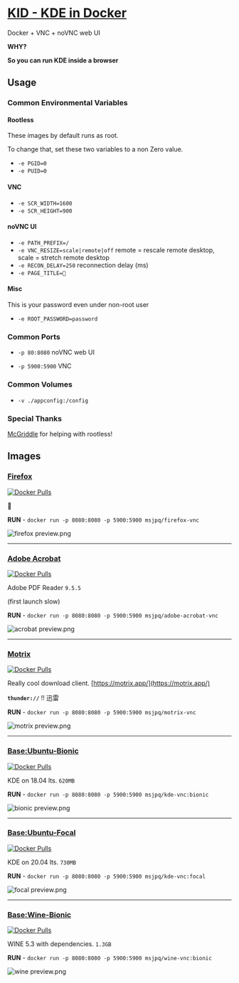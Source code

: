 # [KID - KDE in Docker](https://ms-jpq.github.io/kde-in-docker/)

Docker + VNC + noVNC web UI

**WHY?**

**So you can run KDE inside a browser**

## Usage

### Common Environmental Variables

#### Rootless

These images by default runs as root.

To change that, set these two variables to a non Zero value.

- `-e PGID=0`
- `-e PUID=0`

#### VNC

- `-e SCR_WIDTH=1600`
- `-e SCR_HEIGHT=900`

#### noVNC UI

- `-e PATH_PREFIX=/`
- `-e VNC_RESIZE=scale|remote|off` remote = rescale remote desktop, scale = stretch remote desktop
- `-e RECON_DELAY=250` reconnection delay (ms)
- `-e PAGE_TITLE=🐳`

#### Misc

This is your password even under non-root user

- `-e ROOT_PASSWORD=password`

### Common Ports

- `-p 80:8080` noVNC web UI

- `-p 5900:5900` VNC

### Common Volumes

- `-v ./appconfig:/config`

### Special Thanks

[McGriddle](https://github.com/McGriddle) for helping with rootless!

## Images

### [Firefox](https://hub.docker.com/r/msjpq/firefox-vnc/)

[![Docker Pulls](https://img.shields.io/docker/pulls/msjpq/firefox-vnc.svg)](https://hub.docker.com/r/msjpq/firefox-vnc/)

🦊

**RUN** - `docker run -p 8080:8080 -p 5900:5900 msjpq/firefox-vnc`

![firefox preview.png](https://github.com/ms-jpq/kde-in-docker/raw/master/preview/firefox.png)

---

### [Adobe Acrobat](https://hub.docker.com/r/msjpq/adobe-acrobat-vnc/)

[![Docker Pulls](https://img.shields.io/docker/pulls/msjpq/adobe-acrobat-vnc.svg)](https://hub.docker.com/r/msjpq/adobe-acrobat-vnc/)

Adobe PDF Reader `9.5.5`

(first launch slow)

**RUN** - `docker run -p 8080:8080 -p 5900:5900 msjpq/adobe-acrobat-vnc`

![acrobat preview.png](https://github.com/ms-jpq/kde-in-docker/raw/master/preview/acrobat.png)

---

### [Motrix](https://hub.docker.com/r/msjpq/motrix-vnc/)

[![Docker Pulls](https://img.shields.io/docker/pulls/msjpq/motrix-vnc.svg)](https://hub.docker.com/r/msjpq/motrix-vnc/)

Really cool download client. [https://motrix.app/](https://motrix.app/)

**`thunder://`** !! 迅雷

**RUN** - `docker run -p 8080:8080 -p 5900:5900 msjpq/motrix-vnc`

![motrix preview.png](https://github.com/ms-jpq/kde-in-docker/raw/master/preview/motrix.png)

---

### [Base:Ubuntu-Bionic](https://hub.docker.com/r/msjpq/kde-vnc/)

[![Docker Pulls](https://img.shields.io/docker/pulls/msjpq/kde-vnc.svg)](https://hub.docker.com/r/msjpq/kde-vnc/)

KDE on 18.04 lts. `620MB`

**RUN** - `docker run -p 8080:8080 -p 5900:5900 msjpq/kde-vnc:bionic`

![bionic preview.png](https://github.com/ms-jpq/kde-in-docker/raw/master/preview/bionic.png)

---

### [Base:Ubuntu-Focal](https://hub.docker.com/r/msjpq/kde-vnc/)

[![Docker Pulls](https://img.shields.io/docker/pulls/msjpq/kde-vnc.svg)](https://hub.docker.com/r/msjpq/kde-vnc/)

KDE on 20.04 lts. `730MB`

**RUN** - `docker run -p 8080:8080 -p 5900:5900 msjpq/kde-vnc:focal`

![focal preview.png](https://github.com/ms-jpq/kde-in-docker/raw/master/preview/focal.png)

---

### [Base:Wine-Bionic](https://hub.docker.com/r/msjpq/wine-vnc/)

[![Docker Pulls](https://img.shields.io/docker/pulls/msjpq/wine-vnc.svg)](https://hub.docker.com/r/msjpq/wine-vnc/)

WINE 5.3 with dependencies. `1.3GB`

**RUN** - `docker run -p 8080:8080 -p 5900:5900 msjpq/wine-vnc:bionic`

![wine preview.png](https://github.com/ms-jpq/kde-in-docker/raw/master/preview/wine.png)
